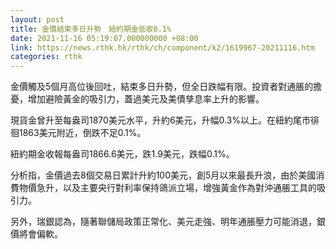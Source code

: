 ```yaml
---
layout: post
title: 金價結束多日升勢　紐約期金低收0.1%
date: 2021-11-16 05:19:07.000000000 +08:00
link: https://news.rthk.hk/rthk/ch/component/k2/1619967-20211116.htm
categories: rthk
---
```


金價觸及5個月高位後回吐，結束多日升勢，但全日跌幅有限。投資者對通脹的擔憂，增加避險黃金的吸引力，蓋過美元及美債孳息率上升的影響。

現貨金曾升至每盎司1870美元水平，升約6美元，升幅0.3%以上。在紐約尾市徘徊1863美元附近，倒跌不足0.1%。

紐約期金收報每盎司1866.6美元，跌1.9美元，跌幅0.1%。

分析指，金價過去8個交易日累計升約100美元，創5月以來最長升浪，由於美國消費物價急升，以及主要央行對利率保持鴿派立場，增強黃金作為對沖通脹工具的吸引力。

另外，瑞銀認為，隨著聯儲局政策正常化、美元走強、明年通脹壓力可能消退，銀價將會偏軟。
